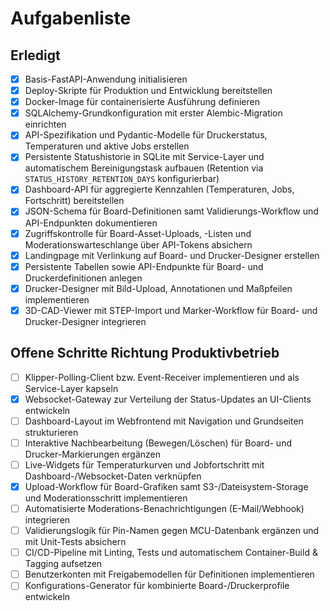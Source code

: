 # Aufgabenliste

## Erledigt

- [x] Basis-FastAPI-Anwendung initialisieren
- [x] Deploy-Skripte für Produktion und Entwicklung bereitstellen
- [x] Docker-Image für containerisierte Ausführung definieren
- [x] SQLAlchemy-Grundkonfiguration mit erster Alembic-Migration einrichten
- [x] API-Spezifikation und Pydantic-Modelle für Druckerstatus, Temperaturen und aktive Jobs erstellen
- [x] Persistente Statushistorie in SQLite mit Service-Layer und automatischem Bereinigungstask aufbauen (Retention via `STATUS_HISTORY_RETENTION_DAYS` konfigurierbar)
- [x] Dashboard-API für aggregierte Kennzahlen (Temperaturen, Jobs, Fortschritt) bereitstellen
- [x] JSON-Schema für Board-Definitionen samt Validierungs-Workflow und API-Endpunkten dokumentieren
- [x] Zugriffskontrolle für Board-Asset-Uploads, -Listen und Moderationswarteschlange über API-Tokens absichern
- [x] Landingpage mit Verlinkung auf Board- und Drucker-Designer erstellen
- [x] Persistente Tabellen sowie API-Endpunkte für Board- und Druckerdefinitionen anlegen
- [x] Drucker-Designer mit Bild-Upload, Annotationen und Maßpfeilen implementieren
- [x] 3D-CAD-Viewer mit STEP-Import und Marker-Workflow für Board- und Drucker-Designer integrieren

## Offene Schritte Richtung Produktivbetrieb

- [ ] Klipper-Polling-Client bzw. Event-Receiver implementieren und als Service-Layer kapseln
- [x] Websocket-Gateway zur Verteilung der Status-Updates an UI-Clients entwickeln
- [ ] Dashboard-Layout im Webfrontend mit Navigation und Grundseiten strukturieren
- [ ] Interaktive Nachbearbeitung (Bewegen/Löschen) für Board- und Drucker-Markierungen ergänzen
- [ ] Live-Widgets für Temperaturkurven und Jobfortschritt mit Dashboard-/Websocket-Daten verknüpfen
- [x] Upload-Workflow für Board-Grafiken samt S3-/Dateisystem-Storage und Moderationsschritt implementieren
- [ ] Automatisierte Moderations-Benachrichtigungen (E-Mail/Webhook) integrieren
- [ ] Validierungslogik für Pin-Namen gegen MCU-Datenbank ergänzen und mit Unit-Tests absichern
- [ ] CI/CD-Pipeline mit Linting, Tests und automatischem Container-Build & Tagging aufsetzen
- [ ] Benutzerkonten mit Freigabemodellen für Definitionen implementieren
- [ ] Konfigurations-Generator für kombinierte Board-/Druckerprofile entwickeln
